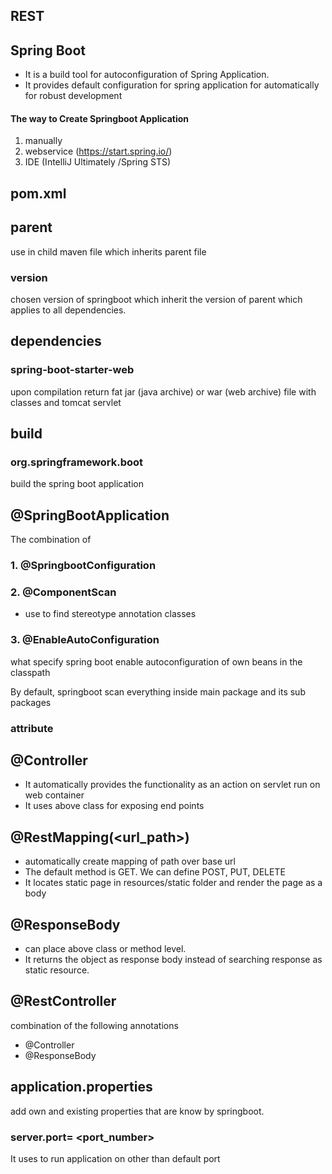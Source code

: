 ## REST

## Spring Boot
- It is a build tool for autoconfiguration of Spring Application.
- It provides default configuration for spring application for automatically for robust development

#### The way to Create Springboot Application
  1. manually
  2. webservice (https://start.spring.io/)
  3. IDE (IntelliJ Ultimately /Spring STS)

## pom.xml

## parent
use in child maven file which inherits parent file 

### version
chosen version of springboot which inherit the version of parent which applies to all dependencies.

## dependencies
### spring-boot-starter-web
upon compilation return fat jar (java archive) or war (web archive) file with classes and tomcat servlet

## build
### org.springframework.boot
build the spring boot application

## @SpringBootApplication

The combination of

### 1. @SpringbootConfiguration

### 2. @ComponentScan 
- use to find stereotype annotation classes
### 3. @EnableAutoConfiguration
what specify spring boot enable autoconfiguration of own beans in the classpath

By default, springboot scan everything inside main package and its sub packages

### attribute

## @Controller
- It automatically provides the functionality as an action on servlet run on web container
- It uses above class for exposing end points 

## @RestMapping(<url_path>)
- automatically create mapping of path over base url
- The default method is GET. We can define POST, PUT, DELETE
- It locates static page in resources/static folder and render the page as a body

## @ResponseBody
- can place above class or method level. 
- It returns the object as response body instead of searching response as static resource.

## @RestController
combination of the following annotations
-  @Controller
-  @ResponseBody

## application.properties
add own and existing properties that are know by springboot.

### server.port= <port_number>
It uses to run application on other than default port
